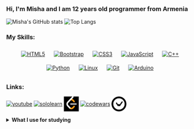 ### Hi, I'm Misha and I am 12 years old programmer from Armenia

![Misha's GitHub stats](https://github-readme-stats.vercel.app/api?username=CodeRyzen&theme=dark&show_icons=true)
![Top Langs](https://github-readme-stats.vercel.app/api/top-langs/?username=CodeRyzen&theme=dark&layout=compact)

### My Skills:
<div align="center">  
<a href="https://en.wikipedia.org/wiki/HTML5" target="_blank"><img style="margin: 10px" src="https://profilinator.rishav.dev/skills-assets/html5-original-wordmark.svg" alt="HTML5" height="50" /></a>  
<a href="https://getbootstrap.com/docs/3.4/javascript/" target="_blank"><img style="margin: 10px" src="https://profilinator.rishav.dev/skills-assets/bootstrap-plain.svg" alt="Bootstrap" height="50" /></a>  
<a href="https://www.w3schools.com/css/" target="_blank"><img style="margin: 10px" src="https://profilinator.rishav.dev/skills-assets/css3-original-wordmark.svg" alt="CSS3" height="50" /></a>  
<a href="https://www.javascript.com/" target="_blank"><img style="margin: 10px" src="https://profilinator.rishav.dev/skills-assets/javascript-original.svg" alt="JavaScript" height="50" /></a>  
<a href="https://www.cplusplus.com/" target="_blank"><img style="margin: 10px" src="https://profilinator.rishav.dev/skills-assets/cplusplus-original.svg" alt="C++" height="50" /></a>  
<a href="https://www.python.org/" target="_blank"><img style="margin: 10px" src="https://profilinator.rishav.dev/skills-assets/python-original.svg" alt="Python" height="50" /></a>  
<a href="https://www.linux.org/" target="_blank"><img style="margin: 10px" src="https://profilinator.rishav.dev/skills-assets/linux-original.svg" alt="Linux" height="50" /></a>  
<a href="https://github.com/" target="_blank"><img style="margin: 10px" src="https://profilinator.rishav.dev/skills-assets/git-scm-icon.svg" alt="Git" height="50" /></a>  
<a href="https://www.arduino.cc/" target="_blank"><img style="margin: 10px" src="https://profilinator.rishav.dev/skills-assets/arduino.png" alt="Arduino" height="50" /></a>  
</div>

### Links:
<p align="left">
  <!-- <a href="your link" target="blank"><img align="center" src="https://cdn.jsdelivr.net/npm/simple-icons@3.0.1/icons/twitter.svg" alt="" height="30" width="40" /></a>
  <a href="your link" target="blank"><img align="center" src="https://cdn.jsdelivr.net/npm/simple-icons@3.0.1/icons/linkedin.svg" alt="" height="30" width="40" /></a>
  <a href="your link" target="blank"><img align="center" src="https://cdn.jsdelivr.net/npm/simple-icons@3.0.1/icons/instagram.svg" alt="" height="30" width="40" /></a> -->
  <a href="https://www.youtube.com/channel/UCUyjayOjkNaAYQXJJsPgZGA"><img align="center" src="https://cdn.jsdelivr.net/npm/simple-icons@3.0.1/icons/youtube.svg" alt="youtube" height="40" width="40"></a>
  <a href="https://www.sololearn.com/en/profile/18878907"><img align="center" src="sololearn.png" alt="sololearn" height="40" width="40"></a>
  <a href="https://leetcode.com/CodeRyzen/"><img align="center" src="leetcode.png" alt="leetcode" height="40" width="40"></a>
  <a href="https://www.codewars.com/users/CodeRyzen"><img align="center" src="https://www.svgrepo.com/show/305890/codewars.svg" alt="codewars" height="40" width="40"></a>
  <a href="https://wakatime.com/@CodeRyzen"><img align="center" src="wakatime.png" alt="wakatime" height="40" width="40"></a>
</p>

<details>
  <summary>
    <strong>What I use for studying</strong>
  </summary>
  <details>
    <summary>
      <h3> Web Development: </h3>
    </summary>
    <a href="https://www.sololearn.com/en/learn/courses/web-development"> Web Development (SL) </a>
  <h6> HTML: </h6>
    <a href="https://my-learning.w3schools.com/tutorial/html"> Learn HTML (W3S) </a><br>
    <a href="https://www.youtube.com/playlist?list=PLDyJYA6aTY1nlkG0gBj96XDmDSC4Fy1TO"> Изучение HTML5 для новичков с нуля! </a><br>
    <a href="https://www.youtube.com/watch?v=5pBcKKiZSGE"> Учим HTML за 1 час! #От Профессионала </a><br>
    <a href="https://www.youtube.com/watch?v=bWNmJqgri4Q"> Учим HTML за 1 час! #От Профессионала | HD Remake </a><br>
    <a href="https://www.youtube.com/watch?v=XYgcNVwHUdg"> Учим HTML5 Canvas за 30 минут! </a><br>
    <a href="https://www.sololearn.com/en/learn/courses/html-introduction"> Introducion to HTML (SL) </a> <a href="https://www.sololearn.com/certificates/CC-7YV3WQGY"> Certificate </a><br>
    <a href="https://www.sololearn.com/en/learn/courses/le-html"> HTML (SL) </a> <a href="https://www.sololearn.com/certificates/CT-ZJBBHQH1"> Certificate </a><br>
    
  <h6> CSS: </h6>
    <a href="https://my-learning.w3schools.com/tutorial/css"> Learn CSS (W3S) </a><br>
    <a href="https://my-learning.w3schools.com/tutorial/w3css"> Learn W3.CSS (W3S) </a><br>
    <a href="https://www.youtube.com/watch?v=iPV5GKeHyV4"> Учим CSS за 1 час! #От Профессионала </a><br>
    <a href="https://flexboxfroggy.com/#ru"> FlexboxFroggy </a><br>
    <a href="https://www.sololearn.com/en/learn/courses/le-css"> CSS (SL) </a> <a href="https://www.sololearn.com/certificates/CT-MLKWCY37"> Certificate </a><br>
    
  <h6> Bootstrap: </h6>
    <a href="https://my-learning.w3schools.com/tutorial/bootstrap"> Learn Bootstrap 3 (W3S) </a><br>
    <a href="https://my-learning.w3schools.com/tutorial/bootstrap4"> Learn Bootstrap 4 (W3S) </a><br>   
    
  <h6> JavaScript: </h6>
    <a href="https://my-learning.w3schools.com/tutorial/js"> Learn JavaScript (W3S) </a><br>
    <a href="https://www.youtube.com/watch?v=KmTK8kub_gw"> Учим JavaScript/jQuery за 1 час! #От Профессионала </a><br>
    
  </details>
  
  <h5> Python: </h5>
    <a href="https://my-learning.w3schools.com/tutorial/python"> Learn Python (W3S) </a><br>
    <a href="https://www.youtube.com/watch?v=fp5-XQFr_nk"> Учим Python за 1 час! #От Профессионала </a><br>
    <a href="https://www.youtube.com/watch?v=P0czP5MEbYQ"> Учим Python за 1 час! #ОтПрофессионала | HD Remake </a><br>
    <a href="https://www.sololearn.com/en/learn/courses/le-python"> Python Core </a><br>
  
  <h5> C++: </h5>
    <a href="https://my-learning.w3schools.com/tutorial/cpp"> Learn C++ W3S </a><br>
  
  <h5> Computer Science </h5>
    
  
  <h5> Cyber Security: </h5>
    <a href="https://my-learning.w3schools.com/tutorial/cybersecurity"> Learn Cyber Security W3S </a><br>
</details>

